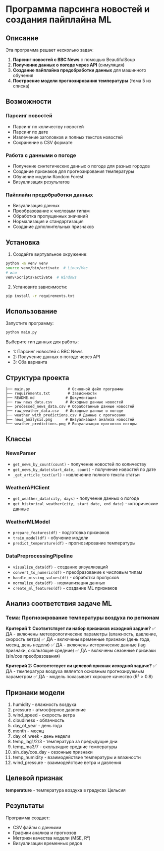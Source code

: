 # Программа парсинга новостей и создания пайплайна ML

## Описание

Эта программа решает несколько задач:

1. **Парсинг новостей с BBC News** с помощью BeautifulSoup
2. **Получение данных о погоде через API** (симуляция)
3. **Создание пайплайна предобработки данных** для машинного обучения
4. **Построение модели прогнозирования температуры** (тема 5 из списка)

## Возможности

### Парсинг новостей
- Парсинг по количеству новостей
- Парсинг по дате
- Извлечение заголовков и полных текстов новостей
- Сохранение в CSV формате

### Работа с данными о погоде
- Получение синтетических данных о погоде для разных городов
- Создание признаков для прогнозирования температуры
- Обучение модели Random Forest
- Визуализация результатов

### Пайплайн предобработки данных
- Визуализация данных
- Преобразование к числовым типам
- Обработка пропущенных значений
- Нормализация и стандартизация
- Создание дополнительных признаков

## Установка

1. Создайте виртуальное окружение:
```bash
python -m venv venv
source venv/bin/activate  # Linux/Mac
# или
venv\Scripts\activate  # Windows
```

2. Установите зависимости:
```bash
pip install -r requirements.txt
```

## Использование

Запустите программу:
```bash
python main.py
```

Выберите тип данных для работы:
- 1: Парсинг новостей с BBC News
- 2: Получение данных о погоде через API
- 3: Оба варианта

## Структура проекта

```
├── main.py                 # Основной файл программы
├── requirements.txt        # Зависимости
├── README.md              # Документация
├── raw_news_data.csv      # Исходные данные новостей
├── processed_news_data.csv # Обработанные данные новостей
├── raw_weather_data.csv   # Исходные данные о погоде
├── weather_with_predictions.csv # Данные с прогнозами
├── news_analysis.png      # Визуализация анализа новостей
└── weather_predictions.png # Визуализация прогнозов погоды
```

## Классы

### NewsParser
- `get_news_by_count(count)` - получение новостей по количеству
- `get_news_by_date(start_date, count)` - получение новостей по дате
- `_get_article_text(url)` - извлечение полного текста статьи

### WeatherAPIClient
- `get_weather_data(city, days)` - получение данных о погоде
- `get_historical_weather(city, start_date, end_date)` - исторические данные

### WeatherMLModel
- `prepare_features(df)` - подготовка признаков
- `train_model(df)` - обучение модели
- `predict_temperature(df)` - прогнозирование температуры

### DataPreprocessingPipeline
- `visualize_data(df)` - создание визуализаций
- `convert_to_numeric(df)` - преобразование к числовым типам
- `handle_missing_values(df)` - обработка пропусков
- `normalize_data(df)` - нормализация данных
- `create_ml_features(df)` - создание ML признаков

## Анализ соответствия задаче ML

### Тема: Прогнозирование температуры воздуха по регионам

**Критерий 1: Соответствует ли набор признаков исходной задаче?**
✅ ДА - включены метеорологические параметры (влажность, давление, скорость ветра)
✅ ДА - включены временные признаки (день года, месяц, день недели)
✅ ДА - включены исторические данные (lag признаки, скользящие средние)
✅ ДА - включены сезонные признаки (sin/cos преобразования)

**Критерий 2: Соответствует ли целевой признак исходной задаче?**
✅ ДА - температура воздуха является основным прогнозируемым параметром
✅ ДА - модель показывает хорошее качество (R² > 0.8)

## Признаки модели

1. humidity - влажность воздуха
2. pressure - атмосферное давление
3. wind_speed - скорость ветра
4. cloudiness - облачность
5. day_of_year - день года
6. month - месяц
7. day_of_week - день недели
8. temp_lag1/2/3 - температура за предыдущие дни
9. temp_ma3/7 - скользящие средние температуры
10. sin_day/cos_day - сезонные признаки
11. temp_humidity - взаимодействие температуры и влажности
12. wind_pressure - взаимодействие ветра и давления

## Целевой признак

**temperature** - температура воздуха в градусах Цельсия

## Результаты

Программа создает:
- CSV файлы с данными
- Графики анализа и прогнозов
- Метрики качества модели (MSE, R²)
- Визуализации временных рядов